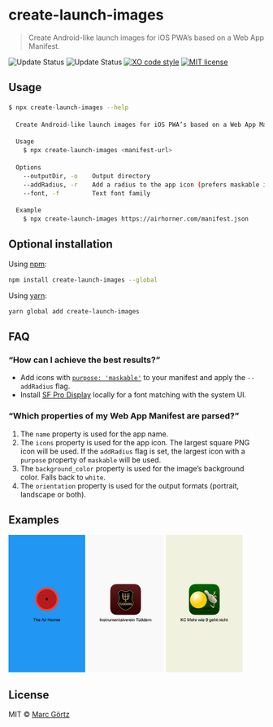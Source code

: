 # create-launch-images

> Create Android-like launch images for iOS PWA’s based on a Web App Manifest.

![Update Status](https://img.shields.io/david/dreamseer/create-launch-images)
![Update Status](https://img.shields.io/david/dev/dreamseer/create-launch-images.svg)
[![XO code style](https://img.shields.io/badge/code_style-XO-5ed9c7.svg)](https://github.com/sindresorhus/xo)
[![MIT license](https://img.shields.io/github/license/dreamseer/create-launch-images.svg)](https://github.com/Dreamseer/create-launch-images/blob/master/LICENSE.md)

## Usage

```bash
$ npx create-launch-images --help

  Create Android-like launch images for iOS PWA’s based on a Web App Manifest.

  Usage
    $ npx create-launch-images <manifest-url>

  Options
    --outputDir, -o    Output directory
    --addRadius, -r    Add a radius to the app icon (prefers maskable icons)
    --font, -f         Text font family

  Example
    $ npx create-launch-images https://airhorner.com/manifest.json
```

## Optional installation

Using [npm](https://www.npmjs.com/get-npm):

```bash
npm install create-launch-images --global
```

Using [yarn](https://yarnpkg.com/):

```bash
yarn global add create-launch-images
```

## FAQ

### “How can I achieve the best results?”

* Add icons with [`purpose: 'maskable'`](https://web.dev/maskable-icon/) to your manifest and apply the `--addRadius` flag.
* Install [SF Pro Display](https://developer.apple.com/fonts/) locally for a font matching with the system UI.

### “Which properties of my Web App Manifest are parsed?”

1. The `name` property is used for the app name.
2. The `icons` property is used for the app icon. The largest square PNG icon will be used. If the `addRadius` flag is set, the largest icon with a `purpose` property of `maskable` will be used.
3. The `background_color` property is used for the image’s background color. Falls back to `white`.
4. The `orientation` property is used for the output formats (portrait, landscape or both).

## Examples

<img src="samples/1.png" width="30%" alt="Example 1: Airhorner"> <img src="samples/2.png" width="30%" alt="Example 2: My music club"> <img src="samples/3.png" width="30%" alt="Example 3: My bowling club">

## License

MIT © [Marc Görtz](https://marcgoertz.de/)
